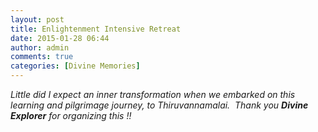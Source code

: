 ```yaml
---
layout: post
title: Enlightenment Intensive Retreat
date: 2015-01-28 06:44
author: admin
comments: true
categories: [Divine Memories]
---
```

<p><i>Little did I expect an inner transformation when we embarked on this learning and pilgrimage journey, to Thiruvannamalai.  Thank you </i><strong><i>Divine Explorer</i></strong><i> for organizing this !!</i><strong><br /></strong></p>
